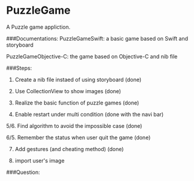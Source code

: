 # PuzzleGame

A Puzzle game appliction.


###Documentations:
PuzzleGameSwift: a basic game based on Swift and storyboard

PuzzleGameObjective-C: the game based on Objective-C and nib file



###Steps:


1. Create a nib file instaed of using storyboard (done)

2. Use CollectionView to show images (done)

3. Realize the basic function of puzzle games (done)

4. Enable restart under multi condition (done with the navi bar)

5/6. Find algorithm to avoid the impossible case (done)

6/5. Remember the status when user quit the game (done)

7. Add gestures (and cheating method) (done)

7. import user's image


###Question:

